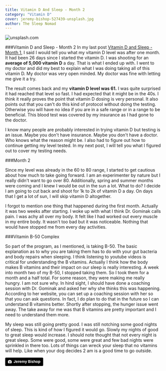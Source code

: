 ```yaml
---
title: Vitamin D And Sleep - Month 2 
category: "Vitamin D"
cover: jeremy-bishop-527439-unsplash.jpg
author: The Sleep Nomad
---
```


![unsplash.com](./jeremy-bishop-527439-unsplash.jpg)

###Vitamin D and Sleep - Month 2
In my last post [Vitamin D and Sleep - Month 1](/Vitamin-D-And-Sleep-Month-1), I said I would tell you what my vitamin D level was after one month. It had been 26 days since I started the vitamin D. I was shooting for an **average of 5,000 vitamin D** a day. That is what I ended up with. I went to my doctor and did my best to explain what I was doing taking all of this vitamin D. My doctor was very open minded. My doctor was fine with letting me give it a try.

The result comes back and my **vitamin D level was 61.** I was quite surprised it had reached that level so fast. I had expected that it might be in the 40s. I think it really proves the point that vitamin D dosing is very personal. It also points out that you can't do this kind of protocol without doing the testing. Otherwise you will have no idea if you are in a safe range or in a range to be beneficial. This blood test was covered by my insurance as I had gone to the doctor.

I know many people are probably interested in trying vitamin D but testing is an issue. Maybe you don't have insurance. Maybe you don't have a doctor. Who knows what the reason might be. I also had to figure out how to continue getting my level tested. In my next post, I will tell you what I figured out to cover my testing needs.

###Month 2

Since my level was already in the 60 to 80 range, I started to get cautious about how much to take going forward. I am an experimenter by nature but I really didn't want to go over 80. Additionally, spring and summer months were coming and I knew I would be out in the sun a lot. What to do? I decide I am going to cut back and shoot for 1k to 2k of vitamin D a day. On days that I get a lot of sun, I will skip vitamin D altogether.

I forgot to mention one thing that happened during the first month. Actually it was two weeks after starting. I woke up with what I think Dr. Gominak calls pain. I was achy all over my body. It felt like I had worked out every muscle in my entire body. It wasn't too bad but it was noticeable. Nothing that would have stopped me from every day activities.

###Vitamin B-50 Complex

So part of the program, as I mentioned, is taking B-50. The basic explanation as to why you are taking them has to do with your gut bacteria and body repairs when sleeping. I think listening to youtube videos is critical for understanding the B vitamins. Actually I think how the body makes B vitamins and their impact on our sleep is really interesting. A week into month two of my B-50, I stopped taking them. So I took them for a month and a half total. For some reason, they were making me really hungry. I am not sure why. In hind sight, I should have done a coaching session with Dr. Gominak and asked her why she thinks this was happening. According to her website, you can set up a coaching session with her so that you can ask questions. In fact, I do plan to do that in the future so I can understand B vitamins better. Shortly after stopping, the hunger issue went away. The take away for me was that B vitamins are pretty important and I need to understand them more.

My sleep was still going pretty good. I was still notching some good nights of sleep. This is kind of how I figured it would go. Slowly my nights of good to great sleep would increase. I should note thought that not every night is great sleep. Some were good, some were great and few bad nights were sprinkled in there too. Lots of things can wreck your sleep that no vitamins will help. Like when your dog decides 2 am is a good time to go outside.

<a style="background-color:black;color:white;text-decoration:none;padding:4px 6px;font-family:-apple-system, BlinkMacSystemFont, &quot;San Francisco&quot;, &quot;Helvetica Neue&quot;, Helvetica, Ubuntu, Roboto, Noto, &quot;Segoe UI&quot;, Arial, sans-serif;font-size:12px;font-weight:bold;line-height:1.2;display:inline-block;border-radius:3px" href="https://unsplash.com/@tentides?utm_medium=referral&amp;utm_campaign=photographer-credit&amp;utm_content=creditBadge" target="_blank" rel="noopener noreferrer" title="Download free do whatever you want high-resolution photos from Jeremy Bishop"><span style="display:inline-block;padding:2px 3px"><svg xmlns="http://www.w3.org/2000/svg" style="height:12px;width:auto;position:relative;vertical-align:middle;top:-1px;fill:white" viewBox="0 0 32 32"><title>unsplash-logo</title><path d="M20.8 18.1c0 2.7-2.2 4.8-4.8 4.8s-4.8-2.1-4.8-4.8c0-2.7 2.2-4.8 4.8-4.8 2.7.1 4.8 2.2 4.8 4.8zm11.2-7.4v14.9c0 2.3-1.9 4.3-4.3 4.3h-23.4c-2.4 0-4.3-1.9-4.3-4.3v-15c0-2.3 1.9-4.3 4.3-4.3h3.7l.8-2.3c.4-1.1 1.7-2 2.9-2h8.6c1.2 0 2.5.9 2.9 2l.8 2.4h3.7c2.4 0 4.3 1.9 4.3 4.3zm-8.6 7.5c0-4.1-3.3-7.5-7.5-7.5-4.1 0-7.5 3.4-7.5 7.5s3.3 7.5 7.5 7.5c4.2-.1 7.5-3.4 7.5-7.5z"></path></svg></span><span style="display:inline-block;padding:2px 3px">Jeremy Bishop</span></a>
